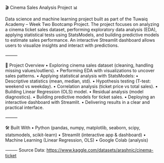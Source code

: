 🎬 Cinema Sales Analysis Project 📊

Data science and machine learning project built as part of the Tuwaiq Academy – Week Two Bootcamp Project.
The project focuses on analyzing a cinema ticket sales dataset, performing exploratory data analysis (EDA), applying statistical tests using StatsModels, and building predictive models to estimate sales performance.
An interactive Streamlit dashboard allows users to visualize insights and interact with predictions.

⸻

📌 Project Overview
	•	Exploring cinema sales dataset (cleaning, handling missing values/outliers).
	•	Performing EDA with visualizations to uncover sales patterns.
	•	Applying statistical analysis with StatsModels:
	•	Descriptive statistics (mean, median, std).
	•	Hypothesis testing (T-test: weekend vs weekday).
	•	Correlation analysis (ticket price vs total sales).
	•	Building Linear Regression (OLS) model.
	•	Residual analysis (model diagnostics).
	•	Building predictive models for ticket sales.
	•	Deploying an interactive dashboard with Streamlit.
	•	Delivering results in a clear and practical interface.

⸻

🛠 Built With
	•	Python (pandas, numpy, matplotlib, seaborn, scipy, statsmodels, scikit-learn)
	•	Streamlit (interactive app & dashboard)
	•	Machine Learning (Linear Regression, OLS)
	•	Google Colab (analysis)

⸻
Source Data: https://www.kaggle.com/datasets/arashnic/cinema-ticket
